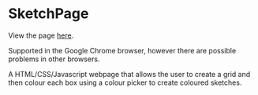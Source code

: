 # SketchPage

View the page [here](https://s3.amazonaws.com/garrettforsythsketchpage.com/index.html).

Supported in the Google Chrome browser, however there are possible problems in other browsers.

A HTML/CSS/Javascript webpage that allows the user to create a grid and then colour each box using a colour picker to create coloured sketches.
